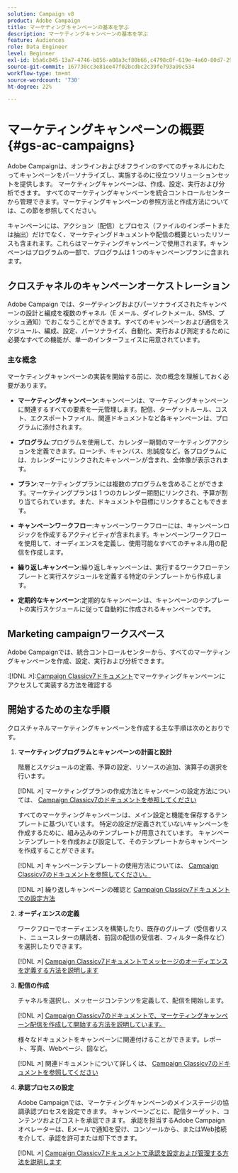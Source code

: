```yaml
---
solution: Campaign v8
product: Adobe Campaign
title: マーケティングキャンペーンの基本を学ぶ
description: マーケティングキャンペーンの基本を学ぶ
feature: Audiences
role: Data Engineer
level: Beginner
exl-id: b5a6c845-13a7-4746-b856-a08a3cf80b66,c4798c8f-619e-4a60-80d7-29b9e4c61168
source-git-commit: 167730cc3e81ee47f02bcdbc2c39fe793a99c534
workflow-type: tm+mt
source-wordcount: '730'
ht-degree: 22%

---
```


# マーケティングキャンペーンの概要{#gs-ac-campaigns}

Adobe Campaignは、オンラインおよびオフラインのすべてのチャネルにわたってキャンペーンをパーソナライズし、実施するのに役立つソリューションセットを提供します。 マーケティングキャンペーンは、作成、設定、実行および分析できます。 すべてのマーケティングキャンペーンを統合コントロールセンターから管理できます。マーケティングキャンペーンの参照方法と作成方法については、この節を参照してください。

キャンペーンには、アクション（配信）とプロセス（ファイルのインポートまたは抽出）だけでなく、マーケティングドキュメントや配信の概要といったリソースも含まれます。これらはマーケティングキャンペーンで使用されます。キャンペーンはプログラムの一部で、プログラムは 1 つのキャンペーンプランに含まれます。

## クロスチャネルのキャンペーンオーケストレーション

Adobe Campaign では、ターゲティングおよびパーソナライズされたキャンペーンの設計と編成を複数のチャネル（E メール、ダイレクトメール、SMS、プッシュ通知）でおこなうことができます。すべてのキャンペーンおよび通信をスケジュール、編成、設定、パーソナライズ、自動化、実行および測定するために必要なすべての機能が、単一のインターフェイスに用意されています。

### 主な概念

マーケティングキャンペーンの実装を開始する前に、次の概念を理解しておく必要があります。

* **マーケティングキャンペーン**:キャンペーンは、マーケティングキャンペーンに関連するすべての要素を一元管理します。配信、ターゲットルール、コスト、エクスポートファイル、関連ドキュメントなど各キャンペーンは、プログラムに添付されます。

* **プログラム**:プログラムを使用して、カレンダー期間のマーケティングアクションを定義できます。ローンチ、キャンバス、忠誠度など。各プログラムには、カレンダーにリンクされたキャンペーンが含まれ、全体像が表示されます。

* **プラン**:マーケティングプランには複数のプログラムを含めることができます。マーケティングプランは 1 つのカレンダー期間にリンクされ、予算が割り当てられています。また、ドキュメントや目標にリンクすることもできます。

* **キャンペーンワークフロー**:キャンペーンワークフローには、キャンペーンロジックを作成するアクティビティが含まれます。キャンペーンワークフローを使用して、オーディエンスを定義し、使用可能なすべてのチャネル用の配信を作成します。

* **繰り返しキャンペーン**:繰り返しキャンペーンは、実行するワークフローテンプレートと実行スケジュールを定義する特定のテンプレートから作成します。

* **定期的なキャンペーン**:定期的なキャンペーンは、キャンペーンのテンプレートの実行スケジュールに従って自動的に作成されるキャンペーンです。

## Marketing campaignワークスペース

Adobe Campaignでは、統合コントロールセンターから、すべてのマーケティングキャンペーンを作成、設定、実行および分析できます。

:[!DNL :arrow_upper_right:]:[Campaign Classicv7ドキュメント](https://experienceleague.adobe.com/docs/campaign-classic/using/orchestrating-campaigns/about-marketing-campaigns/accessing-marketing-campaigns.html?lang=en#orchestrating-campaigns)でマーケティングキャンペーンにアクセスして実装する方法を確認する


## 開始するための主な手順

クロスチャネルマーケティングキャンペーンを作成する主な手順は次のとおりです。

1. **マーケティングプログラムとキャンペーンの計画と設計**

   階層とスケジュールの定義、予算の設定、リソースの追加、演算子の選択を行います。

   [!DNL :arrow_upper_right:] マーケティングプランの作成方法とキャンペーンの設定方法については、 [Campaign Classicv7のドキュメントを参照してください](https://experienceleague.adobe.com/docs/campaign-classic/using/orchestrating-campaigns/orchestrate-campaigns/setting-up-marketing-campaigns.html?lang=en#creating-plan-and-program-hierarchy)

   すべてのマーケティングキャンペーンは、メイン設定と機能を保存するテンプレートに基づいています。 特定の設定が定義されていないキャンペーンを作成するために、組み込みのテンプレートが用意されています。 キャンペーンテンプレートを作成および設定して、そのテンプレートからキャンペーンを作成することができます。

   [!DNL :arrow_upper_right:] キャンペーンテンプレートの使用方法については、 [Campaign Classicv7のドキュメントを参照してください。](https://experienceleague.adobe.com/docs/campaign-classic/using/orchestrating-campaigns/orchestrate-campaigns/marketing-campaign-templates.html?lang=en#orchestrating-campaigns)

   [!DNL :arrow_upper_right:] 繰り返しキャンペーンの確認と [Campaign Classicv7ドキュメントでの設定方法](https://experienceleague.adobe.com/docs/campaign-classic/using/orchestrating-campaigns/orchestrate-campaigns/setting-up-marketing-campaigns.html?lang=en#recurring-and-periodic-campaigns)

1. **オーディエンスの定義**

   ワークフローでオーディエンスを構築したり、既存のグループ（受信者リスト、ニュースレターの購読者、前回の配信の受信者、フィルター条件など）を選択したりできます。

   [!DNL :arrow_upper_right:]  [Campaign Classicv7ドキュメントでメッセージのオーディエンスを定義する方法を説明します](https://experienceleague.adobe.com/docs/campaign-classic/using/orchestrating-campaigns/orchestrate-campaigns/marketing-campaign-target.html?lang=en#orchestrating-campaigns)

1. **配信の作成**

   チャネルを選択し、メッセージコンテンツを定義して、配信を開始します。

   [!DNL :arrow_upper_right:]  [Campaign Classicv7のドキュメントで、マーケティングキャンペーン配信を作成して開始する方法を説明しています。](https://experienceleague.adobe.com/docs/campaign-classic/using/orchestrating-campaigns/orchestrate-campaigns/marketing-campaign-deliveries.html?lang=en#creating-deliveries)

   様々なドキュメントをキャンペーンに関連付けることができます。レポート、写真、Webページ、図など。

   [!DNL :arrow_upper_right:] 関連ドキュメントについて詳しくは、 [Campaign Classicv7のドキュメントを参照してください](https://experienceleague.adobe.com/docs/campaign-classic/using/orchestrating-campaigns/orchestrate-campaigns/marketing-campaign-assets.html?lang=en#adding-documents)

1. **承認プロセスの設定**

   Adobe Campaignでは、マーケティングキャンペーンのメインステージの協調承認プロセスを設定できます。 キャンペーンごとに、配信ターゲット、コンテンツおよびコストを承認できます。 承認を担当するAdobe Campaignオペレーターは、Eメールで通知を受け、コンソールから、またはWeb接続を介して、承認を許可または却下できます。

   [!DNL :arrow_upper_right:]  [Campaign Classicv7ドキュメントで承認を設定および管理する方法を説明します](https://experienceleague.adobe.com/docs/campaign-classic/using/orchestrating-campaigns/orchestrate-campaigns/marketing-campaign-approval.html?lang=en#orchestrating-campaigns)

